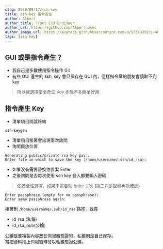 ```yaml
---
slug: 2020/09/17/ssh-key
title: ssh-key 指令產生
author: Albert
author_title: Front End Engineer
author_url: https://github.com/Albertnotes
author_image_url: https://avatars.githubusercontent.com/u/57343359?s=460&u=196d3b133abafbd8294ac0cfb8713961291bb1a3&v=4
tags: [ssh-key]
---
```


## GUI 或是指令產生？

- 我自己是多數使用指令操作 Git
- 有些 GUI 產生的 ssh_key 會只保存在 GUI 內，這樣指令黨的朋友會讀取不到 key

> 所以我選擇指令產生 Key 步驟不多簡單好用

<!--truncate-->

## 指令產生 Key

- 清單項目開啟終端

```
ssh-keygen
```

- 清單項目接著會出現兩次詢問
- 詢問擺放位置

```
Generating public/private rsa key pair.
Enter file in which to save the key (/home/username/.ssh/id_rsa):
```

- 如果沒有需要替換位置案 Enter
- 之後詢問是否每次使用 ssh key 登入都要輸入密碼

> 依安全性選擇，如果不需要就 Enter 2 次 (第二次是密碼再次確認)

```
Enter passphrase (empty for no passphrase):
Enter same passphrase again:
```

接著到 `/home/username/.ssh/id_rsa` 路徑，找尋

- id_rsa (私鑰)
- id_rsa_pub(公鑰)

公鑰是要複製內容放在伺服器驗證的，私鑰則是自己保存。  
當把資料推上伺服器時會以私鑰驗證公鑰。
